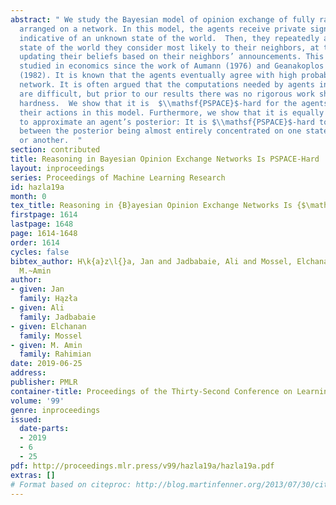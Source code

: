 ```yaml
---
abstract: " We study the Bayesian model of opinion exchange of fully rational agents
  arranged on a network. In this model, the agents receive private signals that are
  indicative of an unknown state of the world.  Then, they repeatedly announce the
  state of the world they consider most likely to their neighbors, at the same time
  updating their beliefs based on their neighbors’ announcements. This model is extensively
  studied in economics since the work of Aumann (1976) and Geanakoplos and Polemarchakis
  (1982). It is known that the agents eventually agree with high probability on any
  network. It is often argued that the computations needed by agents in this model
  are difficult, but prior to our results there was no rigorous work showing this
  hardness.  We show that it is  $\\mathsf{PSPACE}$-hard for the agents to compute
  their actions in this model. Furthermore, we show that it is equally difficult even
  to approximate an agent’s posterior: It is $\\mathsf{PSPACE}$-hard to distinguish
  between the posterior being almost entirely concentrated on one state of the world
  or another.  "
section: contributed
title: Reasoning in Bayesian Opinion Exchange Networks Is PSPACE-Hard
layout: inproceedings
series: Proceedings of Machine Learning Research
id: hazla19a
month: 0
tex_title: Reasoning in {B}ayesian Opinion Exchange Networks Is {$\mathsf{PSPACE}$}-Hard
firstpage: 1614
lastpage: 1648
page: 1614-1648
order: 1614
cycles: false
bibtex_author: H\k{a}z\l{}a, Jan and Jadbabaie, Ali and Mossel, Elchanan and Rahimian,
  M.~Amin
author:
- given: Jan
  family: Hązła
- given: Ali
  family: Jadbabaie
- given: Elchanan
  family: Mossel
- given: M. Amin
  family: Rahimian
date: 2019-06-25
address: 
publisher: PMLR
container-title: Proceedings of the Thirty-Second Conference on Learning Theory
volume: '99'
genre: inproceedings
issued:
  date-parts:
  - 2019
  - 6
  - 25
pdf: http://proceedings.mlr.press/v99/hazla19a/hazla19a.pdf
extras: []
# Format based on citeproc: http://blog.martinfenner.org/2013/07/30/citeproc-yaml-for-bibliographies/
---
```

